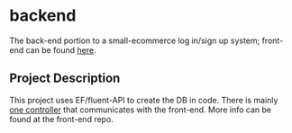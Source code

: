 # backend

The back-end portion to a small-ecommerce log in/sign up system; front-end can be found [here](https://github.com/shahd-s/small-ecom). 

## Project Description

This project uses EF/fluent-API to create the DB in code. There is mainly [one controller](https://github.com/shahd-s/backend/blob/master/backend/Controllers/TestController.cs) that communicates with the front-end. More info can be found at the front-end repo.
